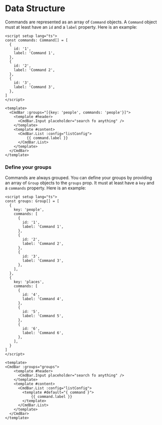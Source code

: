 # Data Structure

Commands are represented as an array of `Command` objects. A `Command` object must at least have an `id` and a `label` property. Here is an example:

```vue
<script setup lang="ts">
const commands: Command[] = [
  {
    id: '1',
    label: 'Command 1',
  },
  {
    id: '2',
    label: 'Command 2',
  },
  {
    id: '3',
    label: 'Command 3',
  },
]
</script>

<template>
  <CmdBar :groups="[{key: 'people', commands: 'people'}]">
    <template #header>
      <CmdBar.Input placeholder="search fo anything" />
    </template>
    <template #content>
      <CmdBar.List :config="listConfig">
          {{ command.label }}
      </CmdBar.List>
    </template>
  </CmdBar>
</template>
```

### Define your groups

Commands are always grouped. You can define your groups by providing an array of `Group` objects to the `groups` prop. It must at least have a `key` and a `commands` property. Here is an example:

```vue
<script setup lang="ts">
const groups: Group[] = [
  {
    key: 'people',
    commands: [
      {
        id: '1',
        label: 'Command 1',
      },
      {
        id: '2',
        label: 'Command 2',
      },
      {
        id: '3',
        label: 'Command 3',
      },
    ],
  },
  {
    key: 'places',
    commands: [
      {
        id: '4',
        label: 'Command 4',
      },
      {
        id: '5',
        label: 'Command 5',
      },
      {
        id: '6',
        label: 'Command 6',
      },
    ],
  }
]
</script>

<template>
<CmdBar :groups="groups">
    <template #header>
      <CmdBar.Input placeholder="search fo anything" />
    </template>
    <template #content>
      <CmdBar.List :config="listConfig">
        <template #default="{ command }">
            {{ command.label }}
        </template>
      </CmdBar.List>
    </template>
  </CmdBar>
</template>
```





